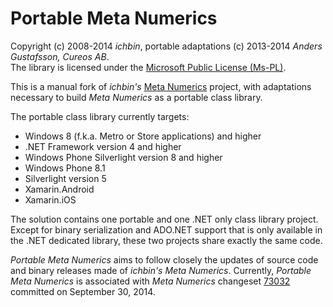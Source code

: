 Portable Meta Numerics
======================

Copyright (c) 2008-2014 *ichbin*, portable adaptations (c) 2013-2014 *Anders Gustafsson, Cureos AB*.<br/>The library is licensed under the [Microsoft Public License (Ms-PL)](http://opensource.org/licenses/MS-PL).

This is a manual fork of *ichbin's* [Meta Numerics](https://metanumerics.codeplex.com/) project, with adaptations necessary to build *Meta Numerics* as a portable class library.

The portable class library currently targets:

* Windows 8 (f.k.a. Metro or Store applications) and higher
* .NET Framework version 4 and higher
* Windows Phone Silverlight version 8 and higher
* Windows Phone 8.1
* Silverlight version 5
* Xamarin.Android
* Xamarin.iOS

The solution contains one portable and one .NET only class library project. Except for binary serialization and ADO.NET support that is only available in the .NET dedicated library, these two projects share exactly the same code.

*Portable Meta Numerics* aims to follow closely the updates of source code and binary releases made of *ichbin's Meta Numerics*. Currently, *Portable Meta Numerics* is associated with *Meta Numerics* changeset [73032](https://metanumerics.codeplex.com/SourceControl/changeset/73032) committed on September 30, 2014.
